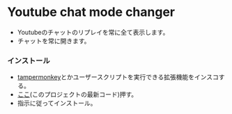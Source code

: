 # Youtube chat mode changer

- Youtubeのチャットのリプレイを常に全て表示します。
- チャットを常に開きます。


### インストール
- [tampermonkey](https://www.tampermonkey.net/)とかユーザースクリプトを実行できる拡張機能をインスコする。
- [ここ](https://github.com/oz0820/browser-userscript/raw/main/youtube-chat-mode-changer/youtube-chat-mode-changer.user.js)(このプロジェクトの最新コード)押す。
- 指示に従ってインストール。
